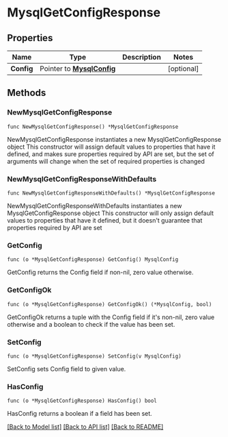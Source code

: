 # MysqlGetConfigResponse

## Properties

Name | Type | Description | Notes
------------ | ------------- | ------------- | -------------
**Config** | Pointer to [**MysqlConfig**](MysqlConfig.md) |  | [optional] 

## Methods

### NewMysqlGetConfigResponse

`func NewMysqlGetConfigResponse() *MysqlGetConfigResponse`

NewMysqlGetConfigResponse instantiates a new MysqlGetConfigResponse object
This constructor will assign default values to properties that have it defined,
and makes sure properties required by API are set, but the set of arguments
will change when the set of required properties is changed

### NewMysqlGetConfigResponseWithDefaults

`func NewMysqlGetConfigResponseWithDefaults() *MysqlGetConfigResponse`

NewMysqlGetConfigResponseWithDefaults instantiates a new MysqlGetConfigResponse object
This constructor will only assign default values to properties that have it defined,
but it doesn't guarantee that properties required by API are set

### GetConfig

`func (o *MysqlGetConfigResponse) GetConfig() MysqlConfig`

GetConfig returns the Config field if non-nil, zero value otherwise.

### GetConfigOk

`func (o *MysqlGetConfigResponse) GetConfigOk() (*MysqlConfig, bool)`

GetConfigOk returns a tuple with the Config field if it's non-nil, zero value otherwise
and a boolean to check if the value has been set.

### SetConfig

`func (o *MysqlGetConfigResponse) SetConfig(v MysqlConfig)`

SetConfig sets Config field to given value.

### HasConfig

`func (o *MysqlGetConfigResponse) HasConfig() bool`

HasConfig returns a boolean if a field has been set.


[[Back to Model list]](../README.md#documentation-for-models) [[Back to API list]](../README.md#documentation-for-api-endpoints) [[Back to README]](../README.md)


